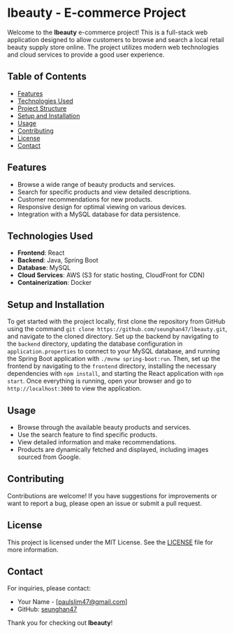 # lbeauty - E-commerce Project

Welcome to the **lbeauty** e-commerce project! This is a full-stack web application designed to allow customers to browse and search a local retail beauty supply store online. The project utilizes modern web technologies and cloud services to provide a good user experience.

## Table of Contents
- [Features](#features)
- [Technologies Used](#technologies-used)
- [Project Structure](#project-structure)
- [Setup and Installation](#setup-and-installation)
- [Usage](#usage)
- [Contributing](#contributing)
- [License](#license)
- [Contact](#contact)

## Features
- Browse a wide range of beauty products and services.
- Search for specific products and view detailed descriptions.
- Customer recommendations for new products.
- Responsive design for optimal viewing on various devices.
- Integration with a MySQL database for data persistence.

## Technologies Used
- **Frontend**: React
- **Backend**: Java, Spring Boot
- **Database**: MySQL
- **Cloud Services**: AWS (S3 for static hosting, CloudFront for CDN)
- **Containerization**: Docker


## Setup and Installation
To get started with the project locally, first clone the repository from GitHub using the command `git clone https://github.com/seunghan47/lbeauty.git`, and navigate to the cloned directory. Set up the backend by navigating to the `backend` directory, updating the database configuration in `application.properties` to connect to your MySQL database, and running the Spring Boot application with `./mvnw spring-boot:run`. Then, set up the frontend by navigating to the `frontend` directory, installing the necessary dependencies with `npm install`, and starting the React application with `npm start`. Once everything is running, open your browser and go to `http://localhost:3000` to view the application.

## Usage
- Browse through the available beauty products and services.
- Use the search feature to find specific products.
- View detailed information and make recommendations.
- Products are dynamically fetched and displayed, including images sourced from Google.

## Contributing
Contributions are welcome! If you have suggestions for improvements or want to report a bug, please open an issue or submit a pull request.

## License
This project is licensed under the MIT License. See the [LICENSE](LICENSE) file for more information.

## Contact
For inquiries, please contact:
- Your Name - [paulslim47@gmail.com]
- GitHub: [seunghan47](https://github.com/seunghan47)

Thank you for checking out **lbeauty**!
